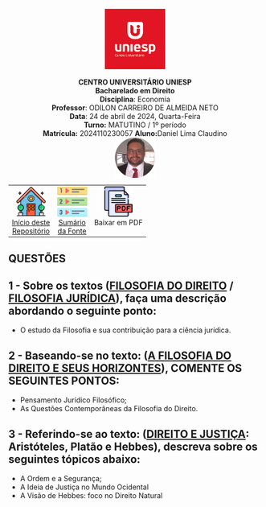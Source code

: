 <div align="center">

<p align="center"><img height="120" src="../../../figuras/LOGO_UNIESP.png"> </p>
<p align="center"><b>CENTRO UNIVERSITÁRIO UNIESP</b><br>
<b>Bacharelado em Direito</b><br>
<b>Disciplina</b>: Economia</span><br>
<b>Professor</b>: ODILON CARREIRO DE ALMEIDA NETO<br>
<b>Data</b>: 24 de abril de 2024, Quarta-Feira<br>
<b>Turno:</b> MATUTINO / 1º período<br>
<b>Matrícula:</b> 2024110230057 <b>Aluno:</b>Daniel Lima Claudino<br>
<img align="center" src="../../../figuras/FOTO_PERFIL_DANIEL_CLAUDINO_2023.png" width="80"><br>
 </p>
</div>

<table align="center" border="0">
  <tr>
    <td align="center" valign="top">
      <a href="../../../README.md">
        <img src="https://github.com/dnlclaudino/imagens/blob/master/icones/icone-casa2.png?raw=true" heigh="60" width="60"><br>Início deste <br>Repositório
      </a>
    </td>
    <td align="center" valign="top">
      <a href="../README.md">
        <img src="https://github.com/dnlclaudino/imagens/blob/master/icones/icone-sumario.png?raw=true" heigh="60" width="60"><br>Sumário<br>da Fonte
      </a>
    </td>
    <td align="center" valign="top">
        <img src="https://github.com/dnlclaudino/imagens/blob/master/icones-aplicativos/pdf/pdf.png?raw=true" heigh="60" width="60"><br>Baixar em PDF
    </td>
  </tr>
</table>

## QUESTÕES

## 1 - Sobre os textos ([FILOSOFIA DO DIREITO](https://docs.google.com/document/d/12HtcqRf4ToRQh30LyzLPm_fNCIW86q4f/edit?usp=drive_link&ouid=111932077361451535905&rtpof=true&sd=true) / [FILOSOFIA JURÍDICA](https://docs.google.com/document/d/1wQXSJlwG77scgH31YNcn_GsWPBvm5U-O/edit?usp=drive_link&ouid=111932077361451535905&rtpof=true&sd=true)), faça uma descrição abordando o seguinte ponto:

- O estudo da Filosofia e sua contribuição para a ciência jurídica.

## 2 - Baseando-se no texto: ([A FILOSOFIA DO DIREITO E SEUS HORIZONTES](https://docs.google.com/document/d/10E2nojyiQ8B8l0stA9lah8HUSIJ7dnEj/edit?usp=sharing&ouid=111932077361451535905&rtpof=true&sd=true)), COMENTE OS SEGUINTES PONTOS:

- Pensamento Jurídico Filosófico;
- As Questões Contemporâneas da Filosofia do Direito.

## 3 - Referindo-se ao texto: ([DIREITO E JUSTIÇA](https://docs.google.com/document/d/1-Yqa_hCfyl8zdDyESgD2qGHd31t-SMgT/edit?usp=drive_link&ouid=111932077361451535905&rtpof=true&sd=true): Aristóteles, Platão e Hebbes), descreva sobre os seguintes tópicos abaixo:

- A Ordem e a Segurança;
- A Ideia de Justiça no Mundo Ocidental
- A Visão de Hebbes: foco no Direito Natural
